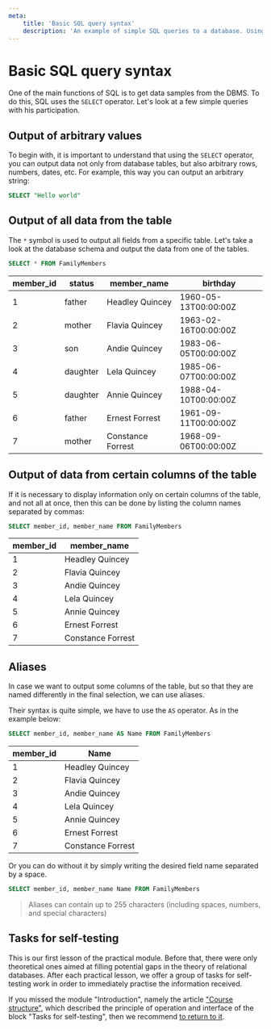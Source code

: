 ```yaml
---
meta:
    title: 'Basic SQL query syntax'
    description: 'An example of simple SQL queries to a database. Using aliases in SQL queries.'
---
```


# Basic SQL query syntax

One of the main functions of SQL is to get data samples from the DBMS.
To do this, SQL uses the `SELECT` operator. Let's look at a few simple queries with his participation.

## Output of arbitrary values

To begin with, it is important to understand that using the `SELECT` operator, you can output data not only from database tables,
but also arbitrary rows, numbers, dates, etc. For example, this way you can output an arbitrary string:

```sql
SELECT "Hello world"
```

## Output of all data from the table

The `*` symbol is used to output all fields from a specific table. Let's take a look at the database schema and
output the data from one of the tables.

```sql
SELECT * FROM FamilyMembers
```

| member_id | status    | member_name        | birthday              | 
| --------- | --------- | ------------------ | --------------------- | 
| 1         | father    | Headley Quincey    | 1960-05-13T00:00:00Z  | 
| 2         | mother    | Flavia Quincey     | 1963-02-16T00:00:00Z  | 
| 3         | son       | Andie Quincey      | 1983-06-05T00:00:00Z  | 
| 4         | daughter  | Lela Quincey       | 1985-06-07T00:00:00Z  | 
| 5         | daughter  | Annie Quincey      | 1988-04-10T00:00:00Z  | 
| 6         | father    | Ernest Forrest     | 1961-09-11T00:00:00Z  | 
| 7         | mother    | Constance Forrest  | 1968-09-06T00:00:00Z  | 

## Output of data from certain columns of the table

If it is necessary to display information only on certain columns of the table, and not all at once, then
this can be done by listing the column names separated by commas:

```sql
SELECT member_id, member_name FROM FamilyMembers
```

| member_id | member_name        | 
| --------- | ------------------ | 
| 1         | Headley Quincey    | 
| 2         | Flavia Quincey     | 
| 3         | Andie Quincey      | 
| 4         | Lela Quincey       | 
| 5         | Annie Quincey      | 
| 6         | Ernest Forrest     | 
| 7         | Constance Forrest  | 

## Aliases

In case we want to output some columns of the table, but so that they are named differently in the final selection,
we can use aliases.

Their syntax is quite simple, we have to use the `AS` operator. As in the example below:

```sql
SELECT member_id, member_name AS Name FROM FamilyMembers
```

| member_id | Name              |
| --------- | ----------------- |
| 1         | Headley Quincey   |
| 2         | Flavia Quincey    |
| 3         | Andie Quincey     |
| 4         | Lela Quincey      |
| 5         | Annie Quincey     |
| 6         | Ernest Forrest    |
| 7         | Constance Forrest |

Or you can do without it by simply writing the desired field name separated by a space.

```sql
SELECT member_id, member_name Name FROM FamilyMembers
```

> Aliases can contain up to 255 characters (including spaces, numbers, and special characters)

## Tasks for self-testing

This is our first lesson of the practical module. Before that, there were only theoretical ones aimed at filling potential gaps in the theory of relational databases.
After each practical lesson, we offer a group of tasks for self-testing work in order to immediately practise the information received.

If you missed the module "Introduction", namely the article <a href="https://sql-academy.org/guide/intro-structure-of-course" target="_blank"> "Course structure"</a>, which described the principle of operation and interface of the block
"Tasks for self-testing", then we recommend <a href="https://sql-academy.org/guide/intro-structure-of-course" target="_blank"> to return to it</a>.
